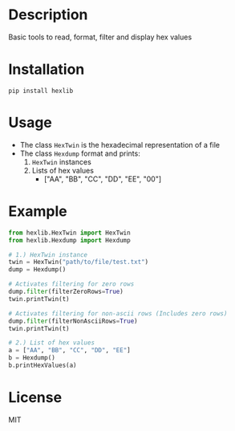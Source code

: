 # Description

Basic tools to read, format, filter and display hex values

# Installation

`pip install hexlib`

# Usage

- The class `HexTwin` is the hexadecimal representation of a file
- The class `Hexdump` format and prints:
  1. `HexTwin` instances
  2. Lists of hex values
     -  ["AA", "BB", "CC", "DD", "EE", "00"]


# Example

```python
from hexlib.HexTwin import HexTwin
from hexlib.Hexdump import Hexdump

# 1.) HexTwin instance
twin = HexTwin("path/to/file/test.txt")
dump = Hexdump()

# Activates filtering for zero rows
dump.filter(filterZeroRows=True) 
twin.printTwin(t)

# Activates filtering for non-ascii rows (Includes zero rows)
dump.filter(filterNonAsciiRows=True) 
twin.printTwin(t)

# 2.) List of hex values
a = ["AA", "BB", "CC", "DD", "EE"]
b = Hexdump()
b.printHexValues(a)

```

# License

MIT